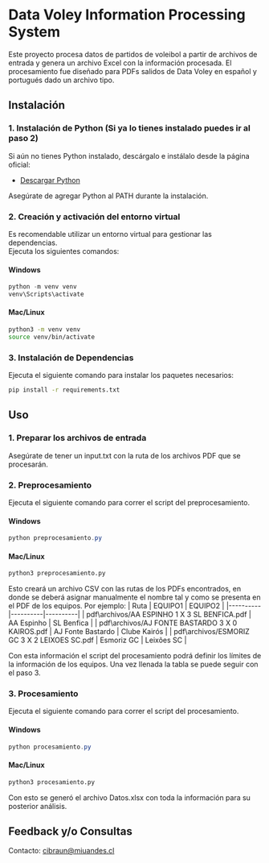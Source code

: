 # Data Voley Information Processing System

Este proyecto procesa datos de partidos de voleibol a partir de archivos de entrada y genera un archivo Excel con la información procesada.
El procesamiento fue diseñado para PDFs salidos de Data Voley en español y portugués dado un archivo tipo.

## Instalación

### 1. Instalación de Python (Si ya lo tienes instalado puedes ir al paso 2)

Si aún no tienes Python instalado, descárgalo e instálalo desde la página oficial:

- [Descargar Python](https://www.python.org/downloads/)

Asegúrate de agregar Python al PATH durante la instalación.

### 2. Creación y activación del entorno virtual

Es recomendable utilizar un entorno virtual para gestionar las dependencias.  
Ejecuta los siguientes comandos:

#### **Windows**

```powershell
python -m venv venv
venv\Scripts\activate
```

#### **Mac/Linux**

```bash
python3 -m venv venv
source venv/bin/activate
```

### 3. Instalación de Dependencias

Ejecuta el siguiente comando para instalar los paquetes necesarios:

```bash
pip install -r requirements.txt
```

## Uso

### 1. Preparar los archivos de entrada

Asegúrate de tener un input.txt con la ruta de los archivos PDF que se procesarán.

### 2. Preprocesamiento

Ejecuta el siguiente comando para correr el script del preprocesamiento.

#### **Windows**

```powershell
python preprocesamiento.py
```

#### **Mac/Linux**

```bash
python3 preprocesamiento.py
```

Esto creará un archivo CSV con las rutas de los PDFs encontrados, en donde se deberá asignar manualmente el nombre tal y como se presenta en el PDF de los equipos.
Por ejemplo:
| Ruta | EQUIPO1 | EQUIPO2 |
|----------|----------|----------|
| pdf\archivos/AA ESPINHO 1 X 3 SL BENFICA.pdf | AA Espinho | SL Benfica |
| pdf\archivos/AJ FONTE BASTARDO 3 X 0 KAIROS.pdf | AJ Fonte Bastardo | Clube Kairós |
| pdf\archivos/ESMORIZ GC 3 X 2 LEIXOES SC.pdf | Esmoriz GC | Leixões SC |

Con esta información el script del procesamiento podrá definir los límites de la información de los equipos.
Una vez llenada la tabla se puede seguir con el paso 3.

### 3. Procesamiento

Ejecuta el siguiente comando para correr el script del procesamiento.

#### **Windows**

```powershell
python procesamiento.py
```

#### **Mac/Linux**

```bash
python3 procesamiento.py
```

Con esto se generó el archivo Datos.xlsx con toda la información para su posterior análisis.

## Feedback y/o Consultas

Contacto: cibraun@miuandes.cl
